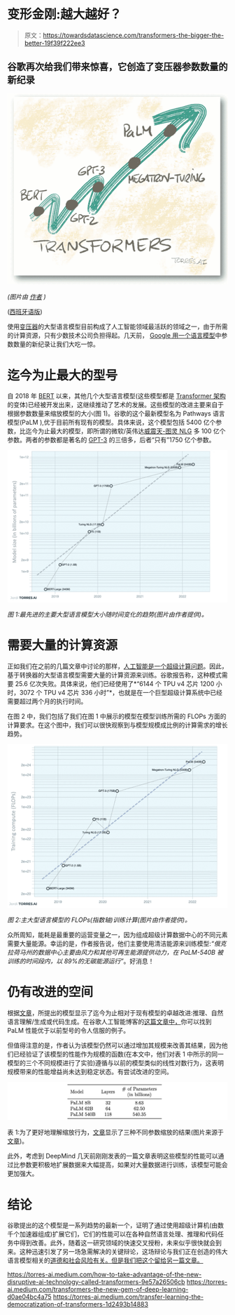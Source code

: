 # 变形金刚:越大越好？

> 原文：<https://towardsdatascience.com/transformers-the-bigger-the-better-19f39f222ee3>

## 谷歌再次给我们带来惊喜，它创造了变压器参数数量的新纪录

![](img/617c568dccb3070c76b57e2fb6ce197c.png)

*(图片由* [*作者*](https://torres.ai) *)*

([西班牙语版](https://torres.ai/nuevo-record-de-google-en-el-tamano-de-un-modelo-de-lenguaje-con-transformers/))

使用[变压器](https://torres-ai.medium.com/how-to-take-advantage-of-the-new-disruptive-ai-technology-called-transformers-9e57a26506cb)的大型语言模型目前构成了人工智能领域最活跃的领域之一，由于所需的计算资源，只有少数技术公司负担得起。几天前， [Google 用一个语言模型](https://storage.googleapis.com/pathways-language-model/PaLM-paper.pdf)中参数数量的新纪录让我们大吃一惊。

# **迄今为止最大的型号**

自 2018 年 [BERT](https://arxiv.org/pdf/1810.04805.pdf) 以来，其他几个大型语言模型(这些模型都是 [Transformer 架构](https://arxiv.org/pdf/1706.03762.pdf)的变体)已经被开发出来，这继续推动了艺术的发展。这些模型的改进主要来自于根据参数数量来缩放模型的大小(图 1)。谷歌的这个最新模型名为 Pathways 语言模型(PaLM ),优于目前所有现有的模型。具体来说，这个模型包括 5400 亿个参数，比迄今为止最大的模型，即所谓的微软/英伟达[威震天-图灵 NLG](https://arxiv.org/abs/2201.11990) 多 100 亿个参数。两者的参数都是著名的 [GPT-3](https://arxiv.org/abs/2005.14165) 的三倍多，后者“只有”1750 亿个参数。

![](img/459bf0343d1dd172144380edcb62e27f.png)

*图 1:最先进的主要大型语言模型大小随时间变化的趋势(图片由作者提供)。*

# 需要大量的计算资源

正如我们在之前的几篇文章中讨论的那样，[人工智能是一个超级计算问题](/artificial-intelligence-is-a-supercomputing-problem-4b0edbc2888d)。因此，基于转换器的大型语言模型需要大量的计算资源来训练。谷歌报告称，这种模式需要 25.6 亿次失败。具体来说，他们已经使用了*“6144 个 TPU v4 芯片 1200 小时，3072 个 TPU v4 芯片 336 小时”*，也就是在一个巨型超级计算系统中已经需要超过两个月的执行时间。

在图 2 中，我们包括了我们在图 1 中展示的模型在模型训练所需的 FLOPs 方面的计算要求。在这个图中，我们可以很快观察到与模型规模成比例的计算需求的增长趋势。

![](img/9d97962e7226f57703661d89273ea528.png)

*图 2:主大型语言模型的 FLOPs(指数轴)训练计算(图片由作者提供)。*

众所周知，能耗是最重要的运营变量之一，因为组成超级计算数据中心的不同元素需要大量能源。幸运的是，作者报告说，他们主要使用清洁能源来训练模型:*“俄克拉荷马州的数据中心主要由风力和其他可再生能源提供动力，在 PaLM-540B 被训练的时间段内，以 89%的无碳能源运行”*。好消息！

# **仍有改进的空间**

根据[文章](https://goo.gle/palm-paper)，所提出的模型显示了迄今为止相对于现有模型的卓越改进:推理、自然语言理解/生成或代码生成。在谷歌人工智能博客的[这篇文章中，](https://ai.googleblog.com/2022/04/pathways-language-model-palm-scaling-to.html)你可以找到 PaLM 性能优于以前型号的令人信服的例子。

但值得注意的是，作者认为该模型仍然可以通过增加其规模来改善其结果，因为他们已经验证了该模型的性能作为规模的函数(在本文中，他们对表 1 中所示的同一模型的三个不同规模进行了实验)遵循与以前的模型类似的线性对数行为，这表明规模带来的性能增益尚未达到稳定状态。有尝试改进的空间。

![](img/f0718bc5108b043393e297f41362a2c6.png)

表 1:为了更好地理解缩放行为，[文章](https://goo.gle/palm-paper)显示了三种不同参数缩放的结果(图片来源于[文章](https://goo.gle/palm-paper))。

此外，考虑到 DeepMind 几天前刚刚发表的一篇文章表明这些模型的性能可以通过比参数更积极地扩展数据来大幅提高，如果对大量数据进行训练，该模型可能会更加强大。

# **结论**

谷歌提出的这个模型是一系列趋势的最新一个，证明了通过使用超级计算机(由数千个加速器组成)扩展它们，它们的性能可以在各种自然语言处理、推理和代码任务中得到改善。此外，随着这一研究领域的快速交叉授粉，未来似乎很快就会到来。这种迅速引发了另一场急需解决的关键辩论，这场辩论与我们正在创造的伟大语言模型相关的[道德和社会风险有关。但是我们把这个留给另一篇文章。](https://arxiv.org/pdf/2112.04359.pdf)

<https://torres-ai.medium.com/how-to-take-advantage-of-the-new-disruptive-ai-technology-called-transformers-9e57a26506cb>  <https://torres-ai.medium.com/transformers-the-new-gem-of-deep-learning-d0ae04bc4a75>  <https://torres-ai.medium.com/transfer-learning-the-democratization-of-transformers-1d2493b14883> 